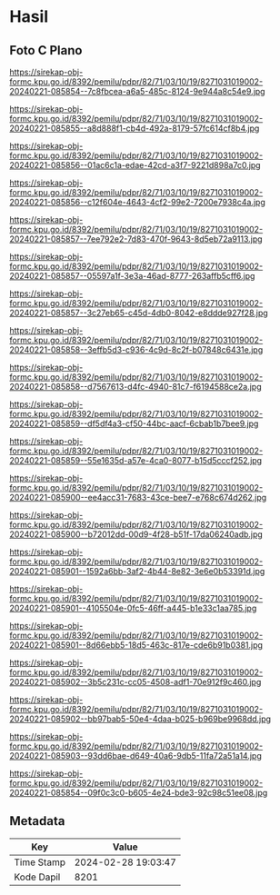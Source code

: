 # Hasil

## Foto C Plano

https://sirekap-obj-formc.kpu.go.id/8392/pemilu/pdpr/82/71/03/10/19/8271031019002-20240221-085854--7c8fbcea-a6a5-485c-8124-9e944a8c54e9.jpg

https://sirekap-obj-formc.kpu.go.id/8392/pemilu/pdpr/82/71/03/10/19/8271031019002-20240221-085855--a8d888f1-cb4d-492a-8179-57fc614cf8b4.jpg

https://sirekap-obj-formc.kpu.go.id/8392/pemilu/pdpr/82/71/03/10/19/8271031019002-20240221-085856--01ac6c1a-edae-42cd-a3f7-9221d898a7c0.jpg

https://sirekap-obj-formc.kpu.go.id/8392/pemilu/pdpr/82/71/03/10/19/8271031019002-20240221-085856--c12f604e-4643-4cf2-99e2-7200e7938c4a.jpg

https://sirekap-obj-formc.kpu.go.id/8392/pemilu/pdpr/82/71/03/10/19/8271031019002-20240221-085857--7ee792e2-7d83-470f-9643-8d5eb72a9113.jpg

https://sirekap-obj-formc.kpu.go.id/8392/pemilu/pdpr/82/71/03/10/19/8271031019002-20240221-085857--05597a1f-3e3a-46ad-8777-263affb5cff6.jpg

https://sirekap-obj-formc.kpu.go.id/8392/pemilu/pdpr/82/71/03/10/19/8271031019002-20240221-085857--3c27eb65-c45d-4db0-8042-e8ddde927f28.jpg

https://sirekap-obj-formc.kpu.go.id/8392/pemilu/pdpr/82/71/03/10/19/8271031019002-20240221-085858--3effb5d3-c936-4c9d-8c2f-b07848c6431e.jpg

https://sirekap-obj-formc.kpu.go.id/8392/pemilu/pdpr/82/71/03/10/19/8271031019002-20240221-085858--d7567613-d4fc-4940-81c7-f6194588ce2a.jpg

https://sirekap-obj-formc.kpu.go.id/8392/pemilu/pdpr/82/71/03/10/19/8271031019002-20240221-085859--df5df4a3-cf50-44bc-aacf-6cbab1b7bee9.jpg

https://sirekap-obj-formc.kpu.go.id/8392/pemilu/pdpr/82/71/03/10/19/8271031019002-20240221-085859--55e1635d-a57e-4ca0-8077-b15d5cccf252.jpg

https://sirekap-obj-formc.kpu.go.id/8392/pemilu/pdpr/82/71/03/10/19/8271031019002-20240221-085900--ee4acc31-7683-43ce-bee7-e768c674d262.jpg

https://sirekap-obj-formc.kpu.go.id/8392/pemilu/pdpr/82/71/03/10/19/8271031019002-20240221-085900--b72012dd-00d9-4f28-b51f-17da06240adb.jpg

https://sirekap-obj-formc.kpu.go.id/8392/pemilu/pdpr/82/71/03/10/19/8271031019002-20240221-085901--1592a6bb-3af2-4b44-8e82-3e6e0b53391d.jpg

https://sirekap-obj-formc.kpu.go.id/8392/pemilu/pdpr/82/71/03/10/19/8271031019002-20240221-085901--4105504e-0fc5-46ff-a445-b1e33c1aa785.jpg

https://sirekap-obj-formc.kpu.go.id/8392/pemilu/pdpr/82/71/03/10/19/8271031019002-20240221-085901--8d66ebb5-18d5-463c-817e-cde6b91b0381.jpg

https://sirekap-obj-formc.kpu.go.id/8392/pemilu/pdpr/82/71/03/10/19/8271031019002-20240221-085902--3b5c231c-cc05-4508-adf1-70e912f9c460.jpg

https://sirekap-obj-formc.kpu.go.id/8392/pemilu/pdpr/82/71/03/10/19/8271031019002-20240221-085902--bb97bab5-50e4-4daa-b025-b969be9968dd.jpg

https://sirekap-obj-formc.kpu.go.id/8392/pemilu/pdpr/82/71/03/10/19/8271031019002-20240221-085903--93dd6bae-d649-40a6-9db5-11fa72a51a14.jpg

https://sirekap-obj-formc.kpu.go.id/8392/pemilu/pdpr/82/71/03/10/19/8271031019002-20240221-085854--09f0c3c0-b605-4e24-bde3-92c98c51ee08.jpg


## Metadata

| Key        | Value               |
| ---------- | ------------------- |
| Time Stamp | 2024-02-28 19:03:47 |
| Kode Dapil | 8201                |



